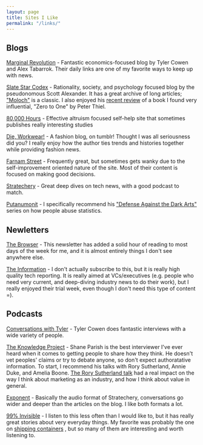 ```yaml
---
layout: page
title: Sites I Like
permalink: "/links/"
---
```


## Blogs

[Marginal Revolution](https://marginalrevolution.com) - 
Fantastic economics-focused blog by Tyler Cowen and Alex Tabarrok.
Their daily links are one of my favorite ways to keep up with news.

[Slate Star Codex](https://slatestarcodex.com) -
Rationality, society, and psychology focused blog by the pseudonomous Scott Alexander.
It has a great archive of long articles;
["Moloch"](https://slatestarcodex.com/2014/07/30/meditations-on-moloch/) is a classic.
I also enjoyed his
[recent review](https://slatestarcodex.com/2019/01/31/book-review-zero-to-one/)
of a book I found very influential, "Zero to One"
by Peter Thiel.

[80,000 Hours](https://80000hours.org) - 
Effective altruism focused self-help site that sometimes publishes really interesting studies

[Die, Workwear!](https://dieworkwear.com) - 
A fashion blog, on tumblr! Thought I was all seriousness did you?
I really enjoy how the author ties trends and histories together while providing fashion news.

[Farnam Street](https://fs.blog) - 
Frequently great, but sometimes gets wanky due to the self-improvement oriented nature of the site.
Most of their content is focused on making good decisions.

[Stratechery](https://stratechery.com/) - 
Great deep dives on tech news, with a good podcast to match.

[Putanumonit](https://putanumonit.com/) - 
I specifically recommend his
["Defense Against the Dark Arts"](https://putanumonit.com/category/defense-against-the-dark-arts/)
series on how people abuse statistics.

## Newletters

[The Browser](https://thebrowser.com/) - 
This newsletter has added a solid hour of reading to most days of the week for me,
and it is almost entirely things I don't see anywhere else.

[The Information](https://www.theinformation.com/) - 
I don't actually subscribe to this, but it is really high quality tech reporting.
It is really aimed at VCs/executives (e.g. people who need very current,
and deep-diving industry news to do their work), but I really enjoyed their
trial week, even though I don't need this type of content =).

## Podcasts

[Conversations with Tyler](https://conversationswithtyler.com/) - 
Tyler Cowen does fantastic interviews with a wide variety of people.

[The Knowledge Project](https://fs.blog/the-knowledge-project/) - 
Shane Parish is the best interviewer I've ever heard when it comes to getting
people to share how they think. He doesn't vet peoples' claims or
try to debate anyone, so don't expect authoratative information.
To start, I recommend his talks with Rory Sutherland, Annie Duke, and Amelia Boone.
[The Rory Sutherland talk](https://fs.blog/rory-sutherland/)
had a real impact on the way I think about marketing as
an industry, and how I think about value in general.

[Exponent](https://exponent.fm/) - 
Basically the audio format of Stratechery, conversations go wider and
deeper than the articles on the blog. I like both formats a lot.

[99% Invisible](https://99percentinvisible.org) -
I listen to this less often than I would like to, but it has really great
stories about very everyday things. My favorite was probably the one on
[shipping containers](https://99percentinvisible.org/episode/containers-ships-tugs-port/)
, but so many of them are interesting and worth listening to.

